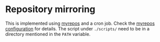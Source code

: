 # Repository mirroring

This is implemented using [myrepos](https://myrepos.branchable.com/) and a cron job.
Check the [myrepos configuration](/mrconfig) for details.
The script under `./scripts/` need to be in a directory mentioned in the `PATH` variable.
